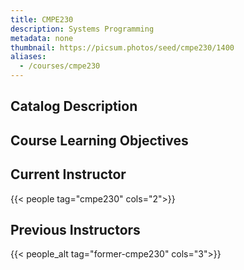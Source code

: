 ```yaml
---
title: CMPE230
description: Systems Programming
metadata: none
thumbnail: https://picsum.photos/seed/cmpe230/1400
aliases:
  - /courses/cmpe230
---
```


## Catalog Description

## Course Learning Objectives

## Current Instructor

{{< people tag="cmpe230" cols="2">}}

## Previous Instructors

{{< people_alt tag="former-cmpe230" cols="3">}}

